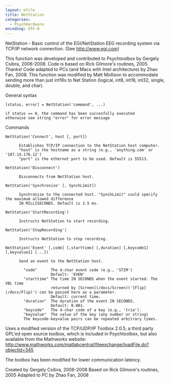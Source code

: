 ```yaml
---
layout: mfile
title: NetStation
categories:
  - PsychHardware
encoding: UTF-8
---
```



NetStation - Basic control of the EGI/NetStation EEG recording system via
TCP/IP network connection. (See http://www.egi.com)

This function was developed and contributed to Psychtoolbox by Gergely Csibra, 2006-2008.
Code is based on Rick Gilmore's routines, 2005. Thanks!
Code adapted to PCs (and Macs with Intel architecture) by Zhao Fan, 2008.
This function was modified by Matt Mollison to accommodate sending more
  than just int16s to Net Station (logical, int8, int16, int32, single,
  double, and char).


General syntax

    [status, error] = NetStation('command', ...)

    if status == 0, the command has been succesfully executed
    otherwise see string "error" for error message

Commands

    NetStation('Connect', host [, port])

          Establishes TCP/IP connection to the NetStation host computer.
          "host" is the hostname as a string (e.g., 'anything.com' or '187.14.176.12')
          "port" is the ethernet port to be used. Default is 55513.

    NetStation('Disconnect')

          Disconnects from NetStation host.

    NetStation('Synchronize' [, SynchLimit])

          Synchronize to the connected host. "SynchLimit" could specify the maximum allowed difference
          IN MILLISECONDS. Default is 2.5 ms.

    NetStation('StartRecording')

          Instructs NetStation to start recording.

    NetStation('StopRecording')

          Instructs NetStation to stop recording.

    NetStation('Event' [,code] [,starttime] [,duration] [,keycode1] [,keyvalue1] [...])

          Send an event to the NetStation host.

            "code"      The 4-char event code (e.g., 'STIM')
                        Default: 'EVEN'
            "starttime" The time IN SECONDS when the event started. The VBL time
                        returned by [Screen](/docs/Screen)('[Flip](/docs/Flip)') can be passed here as a parameter.
                        Default: current time.
            "duration"  The duration of the event IN SECONDS.
                        Default: 0.001.
            "keycode"   The 4-char code of a key (e.g., 'tria').
            "keyvalue"  The value of the key (any number or string)
            The keycode-keyvalue pairs can be repeated arbitrary times.

  Uses a modified version of the TCP/UDP/IP Toolbox 2.0.5, a third party GPL'ed
  open source toolbox, which is included in Psychtoolbox,
  but also available from the Mathworks website:
  http://www.mathworks.com/matlabcentral/fileexchange/loadFile.do?objectId=345

  The toolbox has been modified for lower communication latency.

  Created by Gergely Csibra, 2006-2008
  Based on Rick Gilmore's routines, 2005
  Adapted to PC by Zhao Fan, 2008
